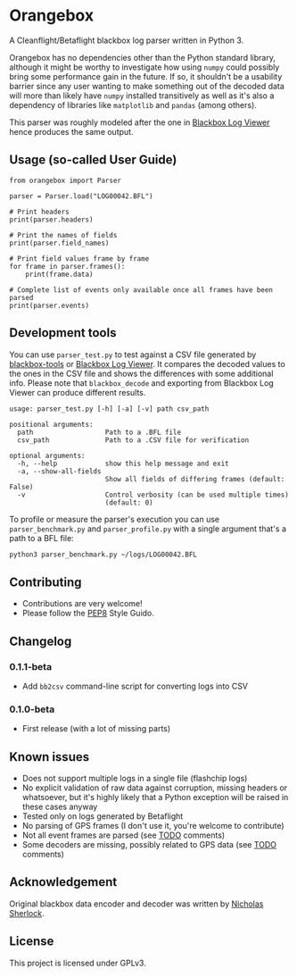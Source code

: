 # Orangebox

A Cleanflight/Betaflight blackbox log parser written in Python 3. 

Orangebox has no dependencies other than the Python standard library, although it might be worthy to investigate 
how using `numpy` could possibly bring some performance gain in the future. If so, it shouldn't be a usability barrier 
since any user wanting to make something out of the decoded data will more than likely have `numpy` installed 
transitively as well as it's also a dependency of libraries like `matplotlib` and `pandas` (among others).

This parser was roughly modeled after the one in [Blackbox Log Viewer](https://github.com/betaflight/blackbox-log-viewer) hence produces the same output.

## Usage (so-called User Guide)

```python3
from orangebox import Parser

parser = Parser.load("LOG00042.BFL")

# Print headers
print(parser.headers)

# Print the names of fields
print(parser.field_names)

# Print field values frame by frame
for frame in parser.frames():
    print(frame.data)

# Complete list of events only available once all frames have been parsed
print(parser.events)
```

## Development tools

You can use `parser_test.py` to test against a CSV file generated by [blackbox-tools](https://github.com/cleanflight/blackbox-tools)
or [Blackbox Log Viewer](https://github.com/betaflight/blackbox-log-viewer). It compares the decoded values to the ones in the CSV file and shows the differences with some additional info. 
Please note that `blackbox_decode` and exporting from Blackbox Log Viewer can produce different results.

```
usage: parser_test.py [-h] [-a] [-v] path csv_path

positional arguments:
  path                  Path to a .BFL file
  csv_path              Path to a .CSV file for verification

optional arguments:
  -h, --help            show this help message and exit
  -a, --show-all-fields
                        Show all fields of differing frames (default: False)
  -v                    Control verbosity (can be used multiple times)
                        (default: 0)
``` 

To profile or measure the parser's execution you can use `parser_benchmark.py` and `parser_profile.py` with a single argument that's a path to a BFL file:

```bash
python3 parser_benchmark.py ~/logs/LOG00042.BFL
```

## Contributing

* Contributions are very welcome!
* Please follow the [PEP8](https://www.python.org/dev/peps/pep-0008/) Style Guido.

## Changelog

### 0.1.1-beta

* Add `bb2csv` command-line script for converting logs into CSV

### 0.1.0-beta

* First release (with a lot of missing parts)

## Known issues

* Does not support multiple logs in a single file (flashchip logs)
* No explicit validation of raw data against corruption, missing headers or whatsoever, but it's highly likely that a Python exception will be raised in these cases anyway
* Tested only on logs generated by Betaflight
* No parsing of GPS frames (I don't use it, you're welcome to contribute)
* Not all event frames are parsed (see [TODO](orangebox/events.py) comments)
* Some decoders are missing, possibly related to GPS data (see [TODO](orangebox/decoders.py) comments)

## Acknowledgement

Original blackbox data encoder and decoder was written by [Nicholas Sherlock](https://github.com/thenickdude).

## License

This project is licensed under GPLv3.
